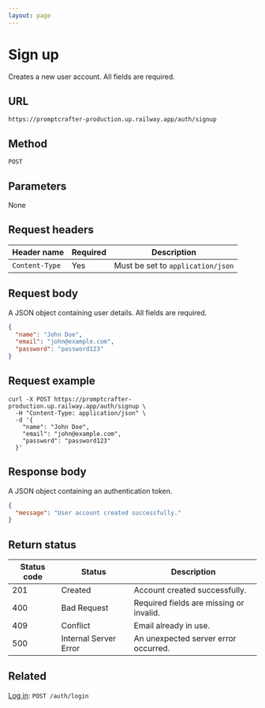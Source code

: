 ```yaml
---
layout: page
---
```


# Sign up

Creates a new user account. All fields are required.

## URL

```text
https://promptcrafter-production.up.railway.app/auth/signup
```

## Method

`POST`

## Parameters

None

## Request headers

| Header name     | Required | Description                       |
|-----------------|----------|-----------------------------------|
| `Content-Type`  | Yes      | Must be set to `application/json` |

## Request body

A JSON object containing user details. All fields are required.

```json
{
  "name": "John Doe",
  "email": "john@example.com",
  "password": "password123"
}
```

## Request example

```shell
curl -X POST https://promptcrafter-production.up.railway.app/auth/signup \
  -H "Content-Type: application/json" \
  -d '{
    "name": "John Doe",
    "email": "john@example.com",
    "password": "password123"
  }'
```

## Response body

A JSON object containing an authentication token.

```json
{
  "message": "User account created successfully."
}
```

## Return status

| Status code | Status                 | Description                                           |
|-------------|------------------------|-------------------------------------------------------|
| 201         | Created                | Account created successfully.                         |
| 400         | Bad Request            | Required fields are missing or invalid.               |
| 409         | Conflict               | Email already in use.                                 |
| 500         | Internal Server Error  | An unexpected server error occurred.                  |

## Related

[Log in](post-auth-login.md): `POST /auth/login`
